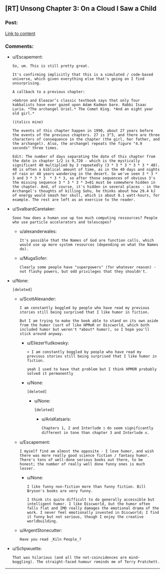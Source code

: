 ## [RT] Unsong Chapter 3: On a Cloud I Saw a Child

### Post:

[Link to content](http://unsongbook.com/chapter-3-on-a-cloud-i-saw-a-child/)

### Comments:

- u/Escapement:
  ```
  So, um. This is still pretty great. 

  It's confirming implicitly that this is a simulated / code-based universe, which given everything else that's going on I find unsurprising. 

  A callback to a previous chapter:

  >Gebron and Eleazar’s classic textbook says that only four kabbalists have ever gazed upon Adam Kadmon bare. Rabbi Isaac Luria. *The archangel Uriel.* The Comet King. *And an eight year old girl.* 

  (italics mine)

  The events of this chapter happen in 1990, about 27 years before the events of the previous chapters. 27 is 3^3, and there are three characters of consequence in the chapter (the girl, her father, and the archangel). Also, the archangel repeats the figure "4.9 seconds" three times. 

  Edit: The number of days separating the date of this chapter from the date in chapter 1/2 is 9,720 - which is the mystically significant 40 multiplied by 3 repeatedly (3 * 3 * 3 * 3 * 3 * 40). 40 is often a biblical amount of time, as in the 40 days and nights of rain or 40 years wandering in the desert. So we've seen 3 * 3 * 3 and 3 * 3 * 3  * 3 * 3, so after those sequences of obvious 3's the missing sequence 3 * 3 * 3 * 3=81 must be somewhere hidden in the chapter. And, of course, it's hidden in several places - in the Archangel's thoughts of killing Sohu, he thinks about how 29.4 kJ of energy would smash her skull, which is about 8.1 watt-hours, for example. The rest are left as an exercise to the reader.
  ```

- u/SvalbardCaretaker:
  ```
  Sooo how does a human use up too much computing ressources? People who use particle accelerators and telescopes?
  ```

  - u/alexanderwales:
    ```
    It's possible that the Names of God are function calls, which would use up more system resources (depending on what the Names do).
    ```

  - u/MugaSofer:
    ```
    Clearly some people have "superpowers" (for whatever reason) - not flashy powers, but odd privileges that they shouldn't.
    ```

- u/None:
  ```
  [deleted]
  ```

  - u/ScottAlexander:
    ```
    I am constantly boggled by people who have read my previous stories still being surprised that I like humor in fiction.

    But I am trying to make the book able to stand on its own aside from the humor (sort of like HPMoR or Discworld, which both included humor but weren't *about* humor), so I hope you'll stick around anyway.
    ```

    - u/EliezerYudkowsky:
      ```
      > I am constantly boggled by people who have read my previous stories still being surprised that I like humor in fiction.

      yeah I used to have that problem but I think HPMOR probably solved it permanently
      ```

    - u/None:
      ```
      [deleted]
      ```

      - u/None:
        ```
        [deleted]
        ```

        - u/ArisKatsaris:
          ```
          Chapters 1, 2 and Interlude ב do seem significantly different in tone than chapter 3 and Interlude א.
          ```

  - u/Escapement:
    ```
    I myself find am almost the opposite - I love humor, and wish there was more really good science fiction / fantasy humor. There's tons of well-done serious books out there, to be honest; the number of really well done funny ones is much lesser.
    ```

    - u/None:
      ```
      I like funny non-fiction more than funny fiction. Bill Bryson's books are very funny. 

      I think its quite difficult to do generally accessible but intelligent humor. I like Discworld, but the humor often falls flat and IMO really damages the emotional drama of the work. I never feel emotionally invested in Discworld; I find it funny but not serious, though I enjoy the creative worldbuilding.
      ```

  - u/ArgentStonecutter:
    ```
    Have you read _Kiln People_?
    ```

- u/Schpwuette:
  ```
  That was hilarious (and all the not-coincidences are mind-boggling). The straight-faced humour reminds me of Terry Pratchett.
  ```

---

